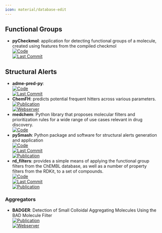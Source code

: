 ```yaml
---
icon: material/database-edit
---
```



## **Functional Groups**
- **pyCheckmol**: application for detecting functional groups of a molecule, created using features from the compiled checkmol  
	[![Code](https://img.shields.io/github/stars/jeffrichardchemistry/pyCheckmol?style=for-the-badge&logo=github)](https://github.com/jeffrichardchemistry/pyCheckmol)  
	[![Last Commit](https://img.shields.io/github/last-commit/jeffrichardchemistry/pyCheckmol?style=for-the-badge&logo=github)](https://github.com/jeffrichardchemistry/pyCheckmol)  

## **Structural Alerts**
- **adme-pred-py**:   
	[![Code](https://img.shields.io/github/stars/ikmckenz/adme-pred-py?style=for-the-badge&logo=github)](https://github.com/ikmckenz/adme-pred-py)  
	[![Last Commit](https://img.shields.io/github/last-commit/ikmckenz/adme-pred-py?style=for-the-badge&logo=github)](https://github.com/ikmckenz/adme-pred-py)  
- **ChemFH**: predicts potential frequent hitters across various parameters.  
	[![Publication](https://img.shields.io/badge/Publication-Citations:0-blue?style=for-the-badge&logo=bookstack)](https://doi.org/10.1093/nar/gkae424)  
	[![Webserver](https://img.shields.io/badge/Webserver-online-brightgreen?style=for-the-badge&logo=cachet&logoColor=65FF8F)](https://chemfh.scbdd.com/)  
- **medchem**: Python library that proposes molecular filters and prioritization rules for a wide range of use cases relevant in drug discovery.  
	[![Code](https://img.shields.io/badge/Code)](https://medchem-docs.datamol.io/stable/)
- **pySmash**: Python package and software for structural alerts generation and application  
	[![Code](https://img.shields.io/github/stars/kotori-y/pySmash?style=for-the-badge&logo=github)](https://github.com/kotori-y/pySmash)  
	[![Last Commit](https://img.shields.io/github/last-commit/kotori-y/pySmash?style=for-the-badge&logo=github)](https://github.com/kotori-y/pySmash)  
	[![Publication](https://img.shields.io/badge/Publication-Citations:10-blue?style=for-the-badge&logo=bookstack)](https://doi.org/10.1093/bib/bbab017)  
- **rd_filters**: provides a simple means of applying the functional group filters from the ChEMBL database, as well as a number of property filters from the RDKit, to a set of compounds.  
	[![Code](https://img.shields.io/github/stars/PatWalters/rd_filters?style=for-the-badge&logo=github)](https://github.com/PatWalters/rd_filters)  
	[![Last Commit](https://img.shields.io/github/last-commit/PatWalters/rd_filters?style=for-the-badge&logo=github)](https://github.com/PatWalters/rd_filters)  
	[![Publication](https://img.shields.io/badge/Publication-Citations:2959-blue?style=for-the-badge&logo=bookstack)](https://doi.org/10.1021/jm901137j)  
### **Aggregators**
- **BADGER**: Detection of Small Colloidal Aggregating Molecules Using the BAD Molecule Filter  
	[![Publication](https://img.shields.io/badge/Publication-Citations:0-blue?style=for-the-badge&logo=bookstack)](https://doi.org/10.1021/acs.jcim.4c00363)  
	[![Webserver](https://img.shields.io/badge/Webserver-online-brightgreen?style=for-the-badge&logo=cachet&logoColor=65FF8F)](https://molmodlab-aau.com/Tools.html)  
